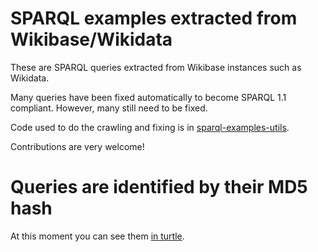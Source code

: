 # SPARQL examples extracted from Wikibase/Wikidata

These are SPARQL queries extracted from Wikibase instances such as Wikidata.

Many queries have been fixed automatically to become SPARQL 1.1 compliant. 
However, many still need to be fixed.

Code used to do the crawling and fixing is in [sparql-examples-utils](https://github.com/sib-swiss/sparql-examples-utils/).

Contributions are very welcome!

# Queries are identified by their MD5 hash

At this moment you can see them [in turtle](https://github.com/JervenBolleman/wikibase-sparql-examples/tree/main/examples/wikidata).
